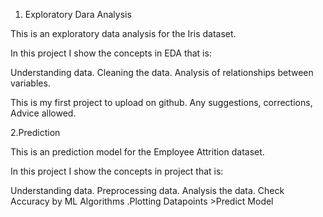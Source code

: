 1. Exploratory Dara Analysis 

This is an exploratory data analysis for the Iris dataset. 

In this project I show the concepts in EDA that is:

Understanding data. Cleaning the data. Analysis of relationships between variables.

This is my first project to upload on github. Any suggestions, corrections, Advice allowed.

2.Prediction

This is an prediction model for the Employee Attrition dataset. 

In this project I show the concepts in project that is:

Understanding data. Preprocessing data. Analysis the data. 
Check Accuracy by ML Algorithms .Plotting Datapoints >Predict Model
